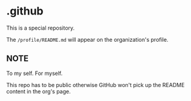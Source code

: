 # .github

This is a special repository.

The `/profile/README.md` will appear on the organization's profile.

## NOTE

To my self. For myself.

This repo has to be public otherwise GitHub won't pick up the README content in the org's page.
